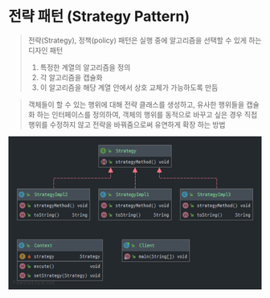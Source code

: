 # 전략 패턴 (Strategy Pattern)

> 전략(Strategy), 정책(policy) 패턴은 실행 중에 알고리즘을 선택할 수 있게 하는 디자인 패턴
> 1. 특정한 계열의 알고리즘을 정의 
> 2. 각 알고리즘을 캡슐화 
> 3. 이 알고리즘을 해당 계열 안에서 상호 교체가 가능하도록 만듬 

> 객체들이 할 수 있는 행위에 대해 전략 클래스를 생성하고, 유사한 행위들을 캡슐화 하는 인터페이스를 정의하여,
> 객체의 행위를 동적으로 바꾸고 싶은 경우 직접 행위를 수정하지 않고 전략을 바꿔줌으로써 유연하게 확장 하는 방법

![ClassDiagram](../img/classDiagram/starategyPatttern.png)